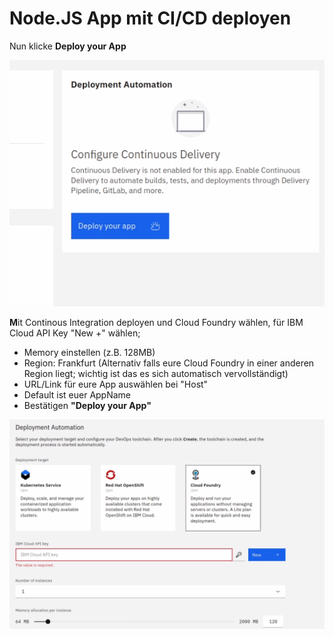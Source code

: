 # Node.JS App mit CI/CD deployen

Nun klicke **Deploy your App**

![](../../../.gitbook/assets/image%20%2813%29.png)

**M**it Continous Integration deployen und Cloud Foundry wählen, für IBM Cloud API Key "New +" wählen;

* Memory einstellen \(z.B. 128MB\)
* Region: Frankfurt \(Alternativ falls eure Cloud Foundry in einer anderen Region liegt; wichtig ist das es sich automatisch vervollständigt\)
* URL/Link für eure App auswählen bei "Host"
* Default ist euer AppName 
* Bestätigen **"Deploy your App"**

![](../../../.gitbook/assets/image%20%286%29.png)

